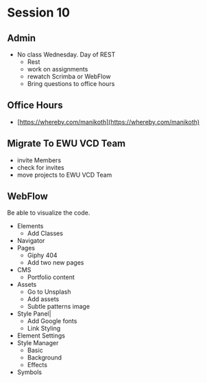 # Session 10

## Admin
* No class Wednesday. Day of REST
	* Rest
	* work on assignments
	* rewatch Scrimba or WebFlow
	* Bring questions to office hours

## Office Hours
* [https://whereby.com/manikoth](https://whereby.com/manikoth)

## Migrate To EWU VCD Team
* invite Members
* check for invites
* move projects to EWU VCD Team

## WebFlow
Be able to visualize the code.

* Elements
	* Add Classes
* Navigator
* Pages
	* Giphy 404
	* Add two new pages
* CMS
	* Portfolio content
* Assets
	* Go to Unsplash
	* Add assets
	* Subtle patterns image
* Style Panel|	
	* Add Google fonts
	* Link Styling
* Element Settings
* Style Manager
	* Basic
	* Background
	* Effects
* Symbols

